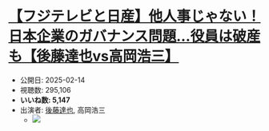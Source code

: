 # [【フジテレビと日産】他人事じゃない！日本企業のガバナンス問題…役員は破産も【後藤達也vs高岡浩三】](https://www.youtube.com/watch?v=3GY2TFeS29s)
-   公開日: 2025-02-14
-   視聴数: 295,106
-   **いいね数: 5,147**
-   出演者: [後藤達也](/rehacq_fan/people/後藤達也 "wikilink"), 高岡浩三
    - [![](https://img.youtube.com/vi/3GY2TFeS29s/hqdefault.jpg)](https://www.youtube.com/watch?v=3GY2TFeS29s)
